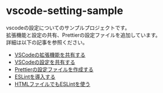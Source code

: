 # vscode-setting-sample

vscodeの設定についてのサンプルプロジェクトです。  
拡張機能と設定の共有、Prettierの設定ファイルを追加しています。  
詳細は以下の記事を参照ください。  
- [VSCodeの拡張機能を共有する](https://note.com/mono01012/n/n1f95a121c773)
- [VSCodeの設定を共有する](https://note.com/mono01012/n/n7d1c98a08b04)
- [Prettierの設定ファイルを作成する](https://note.com/mono01012/n/nee01c713b70b)
- [ESLintを導入する](https://note.com/mono01012/n/nf6231e424e87)
- [HTMLファイルでもESLintを使う](https://note.com/mono01012/n/nf42ce896ee5a)
